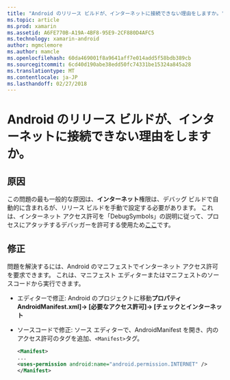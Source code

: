 ```yaml
---
title: "Android のリリース ビルドが、インターネットに接続できない理由をしますか。"
ms.topic: article
ms.prod: xamarin
ms.assetid: A6FE770B-A19A-4BF8-95E9-2CF880D4AFC5
ms.technology: xamarin-android
author: mgmclemore
ms.author: mamcle
ms.openlocfilehash: 60da469001f8a9641aff7e014add5f58bdb389cb
ms.sourcegitcommit: 6cd40d190abe38edd50fc74331be15324a845a28
ms.translationtype: MT
ms.contentlocale: ja-JP
ms.lasthandoff: 02/27/2018
---
```

# <a name="why-cant-my-android-release-build-connect-to-the-internet"></a>Android のリリース ビルドが、インターネットに接続できない理由をしますか。

## <a name="cause"></a>原因

この問題の最も一般的な原因は、**インターネット**権限は、デバッグ ビルドで自動的に含まれるが、リリース ビルドを手動で設定する必要があります。 これは、インターネット アクセス許可を「DebugSymbols」の説明に従って、プロセスにアタッチするデバッガーを許可する使用ため[ここ](~/android/deploy-test/building-apps/build-process.md)です。


## <a name="fix"></a>修正

問題を解決するには、Android のマニフェストでインターネット アクセス許可を要求できます。 これは、マニフェスト エディターまたはマニフェストのソースコードから実行できます。

-   エディターで修正: Android のプロジェクトに移動**プロパティ AndroidManifest.xml]-> [必要なアクセス許可]-> [**チェックと**インターネット**

-   ソースコードで修正: ソース エディターで、AndroidManifest を開き、内のアクセス許可のタグを追加、`<Manifest>`タグ。

    ```xml
    <Manifest>
    ...
    <uses-permission android:name="android.permission.INTERNET" />
    </Manifest>
    ```
